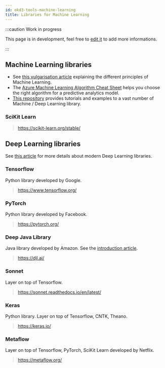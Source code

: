 ```yaml
---
id: okd3-tools-machine-learning
title: Libraries for Machine Learning
---
```


:::caution Work in progress

This page is in development, feel free to [edit it](https://github.com/MaastrichtU-IDS/dsri-documentation/edit/master/docs/tools-machine-learning.md) to add more informations.

:::

## Machine Learning libraries

* See [this vulgarisation article](https://www.saagie.com/blog/machine-learning-for-grandmas/) explaining the different principles of Machine Learning.
* The [Azure Machine Learning Algorithm Cheat Sheet](https://docs.microsoft.com/en-us/azure/machine-learning/algorithm-cheat-sheet) helps you choose the right algorithm for a predictive analytics model.
* [This repository](https://github.com/TarrySingh/Artificial-Intelligence-Deep-Learning-Machine-Learning-Tutorials) provides tutorials and examples to a vast number of Machine / Deep Learning library.


### SciKit Learn

> https://scikit-learn.org/stable/

## Deep Learning libraries

See [this article](https://towardsdatascience.com/top-10-best-deep-learning-frameworks-in-2019-5ccb90ea6de) for more details about modern Deep Learning libraries.

### Tensorflow

Python library developed by Google.

> https://www.tensorflow.org/

### PyTorch

Python library developed by Facebook.

> https://pytorch.org/

### Deep Java Library

Java library developed by Amazon. See the [introduction article](https://towardsdatascience.com/introducing-deep-java-library-djl-9de98de8c6ca).

> https://djl.ai/

### Sonnet 

Layer on top of Tensorflow.

> https://sonnet.readthedocs.io/en/latest/

### Keras

Python library. Layer on top of Tensorflow, CNTK, Theano.

> https://keras.io/

### Metaflow

Layer on top of Tensorflow, PyTorch, SciKit Learn developed by Netflix. 

> https://metaflow.org/
